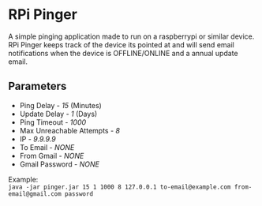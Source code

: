 # RPi Pinger
A simple pinging application made to run on a raspberrypi or similar device. RPi Pinger keeps track of the device its pointed at and will send email notifications when the device is OFFLINE/ONLINE and a annual update email. 

## Parameters
* Ping Delay - *15* (Minutes)
* Update Delay - *1* (Days)
* Ping Timeout - *1000* 
* Max Unreachable Attempts - *8*
* IP - *9.9.9.9*
* To Email - *NONE*
* From Gmail - *NONE*
* Gmail Password - *NONE* 

Example:  
`java -jar pinger.jar 15 1 1000 8 127.0.0.1 to-email@example.com from-email@gmail.com password`
